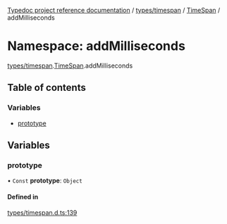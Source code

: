 [Typedoc project reference documentation](../README.md) / [types/timespan](types_timespan.md) / [TimeSpan](types_timespan.timespan.md) / addMilliseconds

# Namespace: addMilliseconds

[types/timespan](types_timespan.md).[TimeSpan](types_timespan.timespan.md).addMilliseconds

## Table of contents

### Variables

- [prototype](types_timespan.timespan.addmilliseconds.md#prototype)

## Variables

### prototype

• `Const` **prototype**: `Object`

#### Defined in

[types/timespan.d.ts:139](https://github.com/DocuWare/REST-Sample-TS/blob/beb3ada/src/types/timespan.d.ts#L139)

